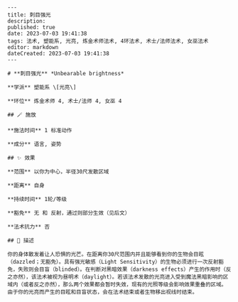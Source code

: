 
    ---
    title: 刺目强光
    description: 
    published: true
    date: 2023-07-03 19:41:38
    tags: 法术, 塑能系, 光亮, 炼金术师法术, 4环法术, 术士/法师法术, 女巫法术
    editor: markdown
    dateCreated: 2023-07-03 19:41:38
    ---

    # **刺目强光** *Unbearable brightness*

    **学派** 塑能系 \[光亮\] 

    **环位** 炼金术师 4, 术士/法师 4, 女巫 4

    ## 🪄 施放

    **施法时间** 1 标准动作

    **成分** 语言, 姿势

    ## ✨ 效果  

    **范围** 以你为中心，半径30尺发散区域

    **距离** 自身  

    **持续时间** 1轮/等级 

    **豁免** 无 和 反射，通过则部分生效（见后文）

    **法术抗力** 否

    ## 📖 描述

    你的身体散发着让人恐惧的光芒。在距离你30尺范围内并且能够看到你的生物会目眩（dazzled；无豁免）。具有强光敏感（Light Sensitivity）的生物必须进行一次反射豁免，失败则会目盲（blinded）。在判断对黑暗效果（darkness effects）产生的作用时（反之亦然），该法术被视为昼明术（daylight）。若该法术发散的光亮进入受到魔法黑暗影响的区域内（或者反之亦然），那么两个效果都会暂时失效，现有的光照等级会影响效果重叠的区域。由于你的光亮而产生的目眩和目盲状态，会在法术结束或者生物移出视线时结束。
    